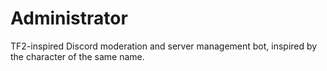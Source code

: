 # Administrator
TF2-inspired Discord moderation and server management bot, inspired by the character of the same name.
